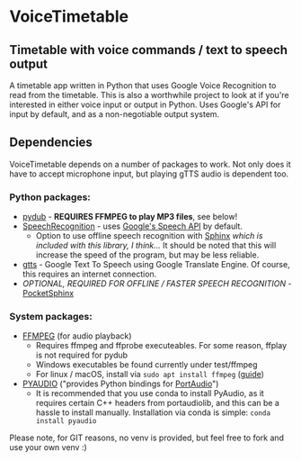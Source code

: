 # VoiceTimetable
## Timetable with voice commands / text to speech output

A timetable app written in Python that uses Google Voice Recognition to read from the timetable.
This is also a worthwhile project to look at if you're interested in either voice input or output in Python.
Uses Google's API for input by default, and as a non-negotiable output system.

## Dependencies

VoiceTimetable depends on a number of packages to work. Not only does it have to accept microphone input, but playing gTTS audio is dependent too.

### Python packages:
* [pydub](https://github.com/jiaaro/pydub) - **REQUIRES FFMPEG to play MP3 files**, see below!
* [SpeechRecognition](https://pypi.org/project/SpeechRecognition/) - uses [Google's Speech API](https://cloud.google.com/speech-to-text/) by default.
  * Option to use offline speech recognition with [Sphinx](https://cmusphinx.github.io/) *which is included with this library, I think...* It should be noted that this will increase the speed of the program, but may be less reliable.
* [gtts](https://pypi.org/project/gTTS/) - Google Text To Speech using Google Translate Engine. Of course, this requires an internet connection.
* *OPTIONAL, REQUIRED FOR OFFLINE / FASTER SPEECH RECOGNITION* - [PocketSphinx](https://pypi.org/project/pocketsphinx/)
### System packages:
* [FFMPEG](https://ffmpeg.org/) (for audio playback)
  * Requires ffmpeg and ffprobe executeables. For some reason, ffplay is not required for pydub
  * Windows executables be found currently under test/ffmpeg
  * For linux / macOS, install via `sudo apt install ffmpeg` ([guide](https://linuxize.com/post/how-to-install-ffmpeg-on-ubuntu-18-04/))
* [PYAUDIO](https://pypi.org/project/PyAudio/) ("provides Python bindings for [PortAudio](http://www.portaudio.com/)")
  * It is recommended that you use conda to install PyAudio, as it requires certain C++ headers from portaudiolib, and this can be a hassle to install manually.
  Installation via conda is simple: `conda install pyaudio`

Please note, for GIT reasons, no venv is provided, but feel free to fork and use your own venv :) 
